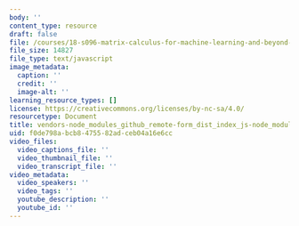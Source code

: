 ```yaml
---
body: ''
content_type: resource
draft: false
file: /courses/18-s096-matrix-calculus-for-machine-learning-and-beyond-january-iap-2022/vendors-node_modules_github_remote-form_dist_index_js-node_modules_delegated-events_dist_inde-94fd67-0a275c70bcd7.js
file_size: 14827
file_type: text/javascript
image_metadata:
  caption: ''
  credit: ''
  image-alt: ''
learning_resource_types: []
license: https://creativecommons.org/licenses/by-nc-sa/4.0/
resourcetype: Document
title: vendors-node_modules_github_remote-form_dist_index_js-node_modules_delegated-events_dist_inde-94fd67-0a275c70bcd7.js
uid: f0de798a-bcb8-4755-82ad-ceb04a16e6cc
video_files:
  video_captions_file: ''
  video_thumbnail_file: ''
  video_transcript_file: ''
video_metadata:
  video_speakers: ''
  video_tags: ''
  youtube_description: ''
  youtube_id: ''
---
```

